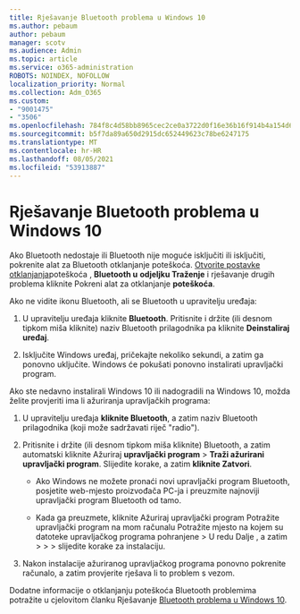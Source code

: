 ```yaml
---
title: Rješavanje Bluetooth problema u Windows 10
ms.author: pebaum
author: pebaum
manager: scotv
ms.audience: Admin
ms.topic: article
ms.service: o365-administration
ROBOTS: NOINDEX, NOFOLLOW
localization_priority: Normal
ms.collection: Adm_O365
ms.custom:
- "9001475"
- "3506"
ms.openlocfilehash: 784f8c4d58bb8965cec2ce0a3722d0f16e36b16f914b4a154d6f6da58af9dc28
ms.sourcegitcommit: b5f7da89a650d2915dc652449623c78be6247175
ms.translationtype: MT
ms.contentlocale: hr-HR
ms.lasthandoff: 08/05/2021
ms.locfileid: "53913887"
---
```

# <a name="fix-bluetooth-problems-in-windows-10"></a>Rješavanje Bluetooth problema u Windows 10

Ako Bluetooth nedostaje ili Bluetooth nije moguće isključiti ili isključiti, pokrenite alat za Bluetooth otklanjanje poteškoća. [Otvorite postavke otklanjanja](ms-settings:troubleshoot)poteškoća , **Bluetooth u** **odjeljku Traženje** i rješavanje drugih problema kliknite Pokreni alat za otklanjanje **poteškoća**.

Ako ne vidite ikonu Bluetooth, ali se Bluetooth u upravitelju uređaja:

1. U upravitelju uređaja kliknite **Bluetooth**. Pritisnite i držite (ili desnom tipkom miša kliknite) naziv Bluetooth prilagodnika pa kliknite **Deinstaliraj uređaj**.

2. Isključite Windows uređaj, pričekajte nekoliko sekundi, a zatim ga ponovno uključite. Windows će pokušati ponovno instalirati upravljački program.

Ako ste nedavno instalirali Windows 10 ili nadogradili na Windows 10, možda želite provjeriti ima li ažuriranja upravljačkih programa:

1. U upravitelju uređaja **kliknite Bluetooth**, a zatim naziv Bluetooth prilagodnika (koji može sadržavati riječ "radio").

2. Pritisnite i držite (ili desnom tipkom miša kliknite) Bluetooth, a zatim automatski kliknite Ažuriraj **upravljački program**  >  **Traži ažurirani upravljački program**. Slijedite korake, a zatim **kliknite Zatvori**.

      - Ako Windows ne možete pronaći novi upravljački program Bluetooth, posjetite web-mjesto proizvođača PC-ja i preuzmite najnoviji upravljački program Bluetooth od tamo.

    - Kada ga preuzmete, kliknite Ažuriraj upravljački program Potražite upravljački program na mom računalu Potražite mjesto na kojem su datoteke upravljačkog programa pohranjene > U redu Dalje , a zatim  >    >     >  slijedite korake za instalaciju.

3. Nakon instalacije ažuriranog upravljačkog programa ponovno pokrenite računalo, a zatim provjerite rješava li to problem s vezom.

Dodatne informacije o otklanjanju poteškoća Bluetooth problemima potražite u cjelovitom članku Rješavanje [Bluetooth problema u Windows 10](https://support.microsoft.com/help/14169/windows-10-fix-bluetooth-problems).
